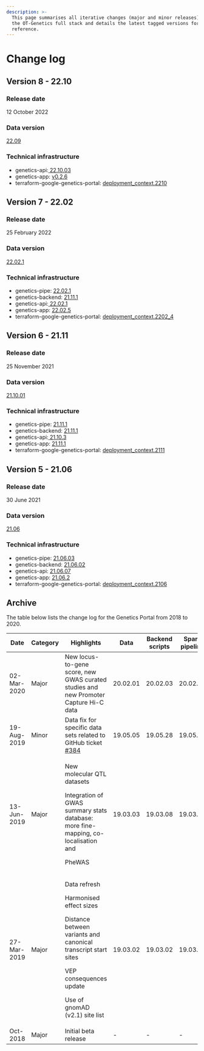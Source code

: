 ```yaml
---
description: >-
  This page summarises all iterative changes (major and minor releases) across
  the OT-Genetics full stack and details the latest tagged versions for
  reference.
---
```


# Change log

## Version 8 - 22.10

### Release date

12 October 2022

### Data version

[22.09](https://ftp.ebi.ac.uk/pub/databases/opentargets/genetics/22.09/)

### Technical infrastructure

* genetics-api:[ ](https://github.com/opentargets/genetics-api/releases/tag/21.06.07)[22.10.03](https://github.com/opentargets/genetics-api/releases/tag/22.10.3)
* genetics-app: [v0.2.6](https://github.com/opentargets/ot-ui-apps/releases/tag/v0.2.6)
* terraform-google-genetics-portal: [deployment\_context.2210](https://github.com/opentargets/terraform-google-genetics-portal/blob/main/profiles/deployment\_context.2210)



## Version 7 - 22.02

### Release date

25 February 2022

### Data version&#x20;

[22.02.1](http://ftp.ebi.ac.uk/pub/databases/opentargets/genetics/22.02.01/)

### Technical infrastructure

* genetics-pipe: [22.02.1](https://github.com/opentargets/genetics-pipe/releases/tag/22.02.1)
* genetics-backend: [21.11.1](https://github.com/opentargets/genetics-backend/releases/tag/21.11.1)
* genetics-api:[ ](https://github.com/opentargets/genetics-api/releases/tag/21.06.07)[22.02.1](https://github.com/opentargets/genetics-api/releases/tag/22.02.1)
* genetics-app: [22.02.5](https://github.com/opentargets/genetics-app/releases/tag/22.02.5)
* terraform-google-genetics-portal: [deployment\_context.2202\_4](https://github.com/opentargets/terraform-google-opentargets-platform/blob/main/profiles/deployment\_context.2202\_4)

## Version 6 - 21.11

### Release date

25 November 2021

### Data version&#x20;

[21.10.01](http://ftp.ebi.ac.uk/pub/databases/opentargets/genetics/)

### Technical infrastructure

* genetics-pipe: [21.11.1](https://github.com/opentargets/genetics-pipe/releases)
* genetics-backend: [21.11.1](https://github.com/opentargets/genetics-backend/releases)
* genetics-api:[ ](https://github.com/opentargets/genetics-api/releases/tag/21.06.07)[21.10.3](https://github.com/opentargets/genetics-api/tags)
* genetics-app: [21.11.1](https://github.com/opentargets/genetics-app/releases/tag/21.11.1)
* terraform-google-genetics-portal: [deployment\_context.2111](https://github.com/opentargets/terraform-google-genetics-portal/blob/main/profiles/deployment\_context.2111)

## Version 5 - 21.06

### Release date

30 June 2021

### Data version&#x20;

[21.06](http://ftp.ebi.ac.uk/pub/databases/opentargets/genetics)

### Technical infrastructure

* genetics-pipe: [21.06.03](https://github.com/opentargets/genetics-pipe/releases/tag/21.06.03)
* genetics-backend: [21.06.02](https://github.com/opentargets/genetics-backend/releases/tag/21.06.02)
* genetics-api: [21.06.07](https://github.com/opentargets/genetics-api/releases/tag/21.06.07)
* genetics-app: [21.06.2](https://github.com/opentargets/genetics-app/releases/tag/21.06.2)
* terraform-google-genetics-portal: [deployment\_context.2106](https://github.com/opentargets/terraform-google-genetics-portal/blob/main/profiles/deployment\_context.2106)

## Archive

The table below lists the change log for the Genetics Portal from 2018 to 2020.

| Date        | Category | Highlights                                                                                                                                                                                | Data     | Backend scripts | Spark pipeline | Graph QL API | Web App |
| ----------- | -------- | ----------------------------------------------------------------------------------------------------------------------------------------------------------------------------------------- | -------- | --------------- | -------------- | ------------ | ------- |
| 02-Mar-2020 | Major    | New locus-to-gene score,  new GWAS curated studies and new Promoter Capture Hi-C data                                                                                                     | 20.02.01 | 20.02.03        | 20.02.01       | 20.02.07     | 0.4.0   |
| 19-Aug-2019 | Minor    | Data fix for specific data sets related to GitHub ticket [#384](https://github.com/opentargets/genetics/issues/384)                                                                       | 19.05.05 | 19.05.28        | 19.05.15       | 19.05.26     | 0.3.2   |
| 13-Jun-2019 | Major    | <p>New molecular QTL datasets</p><p>Integration of GWAS summary stats database: more fine-mapping, co-localisation and </p><p>PheWAS</p>                                                  | 19.03.03 | 19.03.08        | 19.03.10       | 19.03.11     | 0.3.2   |
| 27-Mar-2019 | Major    | <p>Data refresh</p><p>Harmonised effect sizes</p><p>Distance between variants and canonical transcript start sites</p><p>VEP consequences update</p><p>Use of gnomAD (v2.1) site list</p> | 19.03.02 | 19.03.02        | 19.03.10       | 19.03.10     | 0.2.0   |
| Oct-2018    | Major    | Initial beta release                                                                                                                                                                      | -        | -               | -              | -            | 0.1.0   |

